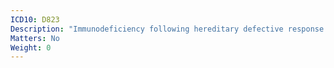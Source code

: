 ```yaml
---
ICD10: D823
Description: "Immunodeficiency following hereditary defective response to Epstein-Barr virus"
Matters: No
Weight: 0
---
```


